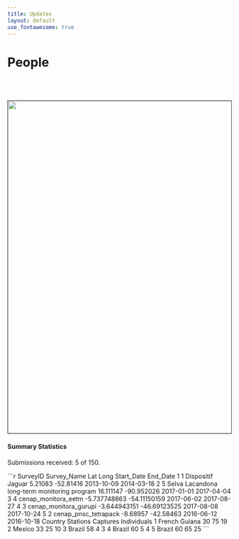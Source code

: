```yaml
---
title: Updates
layout: default
use_fontawesome: true
---
```


<!-- Research -->
<h1 class="section-title">People</h1>

<br>
<div class="row content-row">
<div class="col-12 col-sm-4 image-wrapper">
    <br>
    <br>
    <img src="{{ site.baseurl }}/images/map_updates/surveys_080519.png" width="750" style="border:1px solid #333333">
</div>
<div class="col-12 col-sm-8">
    <h4>Summary Statistics</h4>
    <p class="italic">Submissions received: 5 of 150.</p>
```r
    SurveyID                                  Survey_Name          Lat         Long Start_Date   End_Date
1        1                            Dispositif Jaguar      5.21083    -52.81416 2013-10-09 2014-03-18
2        5 Selva Lacandona long-term monitoring program    16.111147   -90.952026 2017-01-01 2017-04-04
3        4                          cenap_monitora_eetm -5.737748863 -54.11150159 2017-06-02 2017-08-27
4        3                        cenap_monitora_gurupi -3.644943151 -46.69123525 2017-08-08 2017-10-24
5        2                         cenap_pnsc_tetrapack     -8.68957    -42.58463 2016-06-12 2016-10-18
        Country Stations Captures Individuals
1 French Guiana       30       75          19
2        Mexico       33       25          10
3        Brazil       58        4           3
4        Brazil       60        5           4
5        Brazil       60       65          25
```
    <p></p>
</div>
</div>
